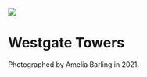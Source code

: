 <a href="https://juncture-digital.org"><img src="https://gitcdn.link/repo/jstor-labs/juncture/main/images/ve-button.png"></a>

<param ve-config header="header" main="now-and-then">

<param ve-compare manifest="gh:kent-map/images/Westgate_Towers_circa_1905.yaml" region="pct:10,8,80,80">
<param ve-compare manifest="gh:kent-map/images/Westgate_Towers_2021.yaml" region="pct:0,0,90,90">

# Westgate Towers

Photographed by Amelia Barling in 2021.
